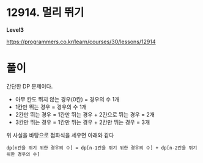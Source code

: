 # 12914. 멀리 뛰기

**Level3**

https://programmers.co.kr/learn/courses/30/lessons/12914

# 풀이

간단한 DP 문제이다.

- 아무 칸도 뛰지 않는 경우(0칸) = 경우의 수 1개
- 1칸만 뛰는 경우 = 경우의 수 1개
- 2칸만 뛰는 경우 = 1칸만 뛰는 경우 + 2칸으로 뛰는 경우 = 2개
- 3칸만 뛰는 경우 = 1칸만 뛰는 경우 + 2칸만 뛰는 경우 = 3개

위 사실을 바탕으로 점화식을 세우면 아래와 같다

```
dp[n칸을 뛰기 위한 경우의 수] = dp[n-1칸을 뛰기 위한 경우의 수] + dp[n-2칸을 뛰기 위한 경우의 수]
```
